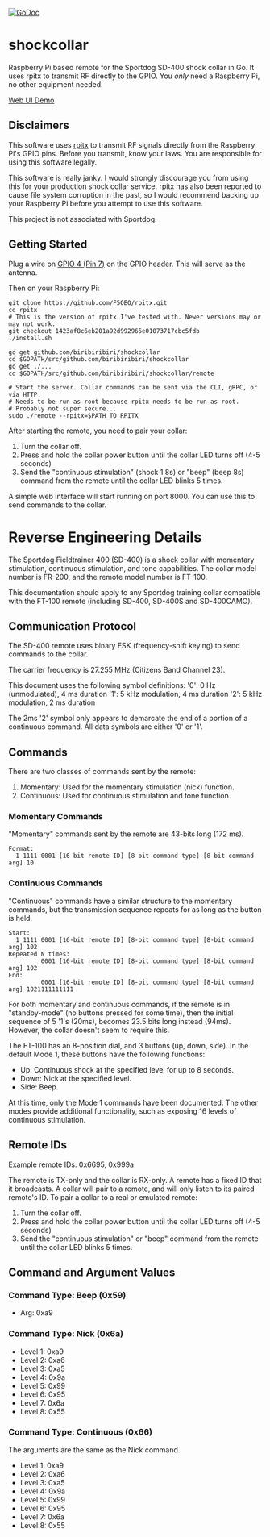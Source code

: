 [![GoDoc](https://godoc.org/github.com/biribiribiri/shockcollar?status.svg)](http://godoc.org/github.com/biribiribiri/shockcollar)

# shockcollar
Raspberry Pi based remote for the Sportdog SD-400 shock collar in Go. It uses
rpitx to transmit RF directly to the GPIO. You *only* need a Raspberry Pi, no
other equipment needed.

[Web UI Demo](http://htmlpreview.github.io/?https://github.com/biribiribiri/shockcollar/blob/master/remote/static/index.html)

## Disclaimers

This software uses [rpitx](https://github.com/F5OEO/rpitx) to transmit RF
signals directly from the Raspberry Pi's GPIO pins. Before you transmit, know
your laws. You are responsible for using this software legally.

This software is really janky. I would strongly discourage you from using this
for your production shock collar service. rpitx has also been reported to
cause file system corruption in the past, so I would recommend backing up your
Raspberry Pi before you attempt to use this software.

This project is not associated with Sportdog.

## Getting Started

Plug a wire on [GPIO 4 (Pin 7)](https://pinout.xyz/pinout/pin7_gpio4) on the
GPIO header. This will serve as the antenna.

Then on your Raspberry Pi:
```
git clone https://github.com/F5OEO/rpitx.git
cd rpitx
# This is the version of rpitx I've tested with. Newer versions may or may not work.
git checkout 1423af8c6eb201a92d992965e01073717cbc5fdb
./install.sh

go get github.com/biribiribiri/shockcollar
cd $GOPATH/src/github.com/biribiribiri/shockcollar
go get ./...
cd $GOPATH/src/github.com/biribiribiri/shockcollar/remote

# Start the server. Collar commands can be sent via the CLI, gRPC, or via HTTP.
# Needs to be run as root because rpitx needs to be run as root.
# Probably not super secure...
sudo ./remote --rpitx=$PATH_TO_RPITX
```

After starting the remote, you need to pair your collar:

 1. Turn the collar off.
 2. Press and hold the collar power button until the collar LED turns off
    (4-5 seconds)
 3. Send the "continuous stimulation" (shock 1 8s) or "beep" (beep 8s) command
    from the remote until the collar LED blinks 5 times.

A simple web interface will start running on port 8000. You can use this to
send commands to the collar.

# Reverse Engineering Details

The Sportdog Fieldtrainer 400 (SD-400) is a shock collar with momentary
stimulation, continuous stimulation, and tone capabilities. The collar model
number is FR-200, and the remote model number is FT-100.

This documentation should apply to any Sportdog training collar compatible
with the FT-100 remote (including SD-400, SD-400S and SD-400CAMO).

## Communication Protocol

The SD-400 remote uses binary FSK (frequency-shift keying) to send commands to
the collar.

The carrier frequency is 27.255 MHz (Citizens Band Channel 23).

This document uses the following symbol definitions:
'0': 0 Hz (unmodulated), 4 ms duration
'1': 5 kHz modulation, 4 ms duration
'2': 5 kHz modulation, 2 ms duration

The 2ms '2' symbol only appears to demarcate the end of a portion of a
continuous command. All data symbols are either '0' or '1'.

## Commands

There are two classes of commands sent by the remote:

1. Momentary: Used for the momentary stimulation (nick) function.
2. Continuous: Used for continuous stimulation and tone function.

### Momentary Commands

"Momentary" commands sent by the remote are 43-bits long (172 ms).

```
Format:
  1 1111 0001 [16-bit remote ID] [8-bit command type] [8-bit command arg] 10
```

### Continuous Commands

"Continuous" commands have a similar structure to the momentary commands,
but the transmission sequence repeats for as long as the button is held.

```
Start:
  1 1111 0001 [16-bit remote ID] [8-bit command type] [8-bit command arg] 102
Repeated N times:
         0001 [16-bit remote ID] [8-bit command type] [8-bit command arg] 102
End:
         0001 [16-bit remote ID] [8-bit command type] [8-bit command arg] 1021111111111
```

For both momentary and continuous commands, if the remote is in "standby-mode"
(no buttons pressed for some time), then the initial sequence of 5 '1's
(20ms), becomes 23.5 bits long instead (94ms). However, the collar doesn't
seem to require this.

The FT-100 has an 8-position dial, and 3 buttons (up, down, side). In the
default Mode 1, these buttons have the following functions:
* Up: Continuous shock at the specified level for up to 8 seconds.
* Down: Nick at the specified level.
* Side: Beep.

At this time, only the Mode 1 commands have been documented. The other modes
provide additional functionality, such as exposing 16 levels of continuous
stimulation.

## Remote IDs

Example remote IDs: 0x6695, 0x999a

The remote is TX-only and the collar is RX-only. A remote has a fixed ID
that it broadcasts. A collar will pair to a remote, and will only listen to
its paired remote's ID. To pair a collar to a real or emulated remote:

 1. Turn the collar off.
 2. Press and hold the collar power button until the collar LED turns off
    (4-5 seconds)
 3. Send the "continuous stimulation" or "beep" command from the remote
    until the collar LED blinks 5 times.

## Command and Argument Values

### Command Type: Beep (0x59)

 * Arg: 0xa9

### Command Type: Nick (0x6a)

 * Level 1: 0xa9
 * Level 2: 0xa6
 * Level 3: 0xa5
 * Level 4: 0x9a
 * Level 5: 0x99
 * Level 6: 0x95
 * Level 7: 0x6a
 * Level 8: 0x55

### Command Type: Continuous (0x66)

The arguments are the same as the Nick command.

 * Level 1: 0xa9
 * Level 2: 0xa6
 * Level 3: 0xa5
 * Level 4: 0x9a
 * Level 5: 0x99
 * Level 6: 0x95
 * Level 7: 0x6a
 * Level 8: 0x55
